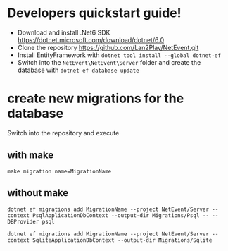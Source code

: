 # Developers quickstart guide!

* Download and install .Net6 SDK https://dotnet.microsoft.com/download/dotnet/6.0
* Clone the repository https://github.com/Lan2Play/NetEvent.git
* Install EntityFramework with `dotnet tool install --global dotnet-ef`
* Switch into the `NetEvent\NetEvent\Server` folder and create the database with `dotnet ef database update`


# create new migrations for the database
Switch into the repository and execute 

## with make

`make migration name=MigrationName`

## without make 

`dotnet ef migrations add MigrationName --project NetEvent/Server --context PsqlApplicationDbContext --output-dir Migrations/Psql -- --DBProvider psql`

`dotnet ef migrations add MigrationName --project NetEvent/Server --context SqliteApplicationDbContext --output-dir Migrations/Sqlite`